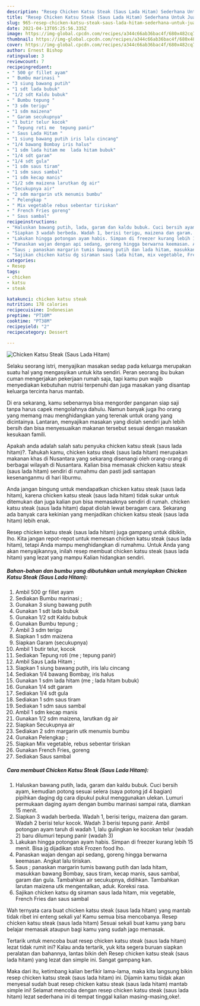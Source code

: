 ```yaml
---
description: "Resep Chicken Katsu Steak (Saus Lada Hitam) Sederhana Untuk Jualan"
title: "Resep Chicken Katsu Steak (Saus Lada Hitam) Sederhana Untuk Jualan"
slug: 965-resep-chicken-katsu-steak-saus-lada-hitam-sederhana-untuk-jualan
date: 2021-04-13T05:25:56.335Z
image: https://img-global.cpcdn.com/recipes/a344c66ab36bac4f/680x482cq70/chicken-katsu-steak-saus-lada-hitam-foto-resep-utama.jpg
thumbnail: https://img-global.cpcdn.com/recipes/a344c66ab36bac4f/680x482cq70/chicken-katsu-steak-saus-lada-hitam-foto-resep-utama.jpg
cover: https://img-global.cpcdn.com/recipes/a344c66ab36bac4f/680x482cq70/chicken-katsu-steak-saus-lada-hitam-foto-resep-utama.jpg
author: Ernest Bishop
ratingvalue: 3
reviewcount: 7
recipeingredient:
- " 500 gr fillet ayam"
- " Bumbu marinasi "
- "3 siung bawang putih"
- "1 sdt lada bubuk"
- "1/2 sdt Kaldu bubuk"
- " Bumbu tepung "
- "3 sdm terigu"
- "1 sdm maizena"
- " Garam secukupnya"
- "1 butir telur kocok"
- " Tepung roti me  tepung panir"
- " Saus Lada Hitam "
- "1 siung bawang putih iris lalu cincang"
- "1/4 bawang Bombay iris halus"
- "1 sdm lada hitam me  lada hitam bubuk"
- "1/4 sdt garam"
- "1/4 sdt gula"
- "1 sdm saus tiram"
- "1 sdm saus sambal"
- "1 sdm kecap manis"
- "1/2 sdm maizena larutkan dg air"
- "Secukupnya air"
- "2 sdm margarin utk menumis bumbu"
- " Pelengkap "
- " Mix vegetable rebus sebentar tiriskan"
- " French Fries goreng"
- " Saus sambal"
recipeinstructions:
- "Haluskan bawang putih, lada, garam dan kaldu bubuk. Cuci bersih ayam, kemudian potong sesuai selera (saya potong jd 4 bagian) pipihkan daging dg cara dipukul pukul menggunakan ulekan. Lumuri permukaan daging ayam dengan bumbu marinasi sampai rata, diamkan 15 menit."
- "Siapkan 3 wadah berbeda. Wadah 1, berisi terigu, maizena dan garam. Wadah 2 berisi telur kocok. Wadah 3 berisi tepung panir. Ambil potongan ayam taruh di wadah 1, lalu gulingkan ke kocokan telur (wadah 2) baru dilumuri tepung panir (wadah 3)"
- "Lakukan hingga potongan ayam habis. Simpan di freezer kurang lebih 15 menit. Bisa jg dijadikan stok Frozen food lho."
- "Panaskan wajan dengan api sedang, goreng hingga berwarna keemasan. Angkat lalu tiriskan."
- "Saus ; panaskan margarin tumis bawang putih dan lada hitam, masukkan bawang Bombay, saus tiram, kecap manis, saus sambal, garam dan gula. Tambahkan air secukupnya, didihkan. Tambahkan larutan maizena utk mengentalkan, aduk. Koreksi rasa."
- "Sajikan chicken katsu dg siraman saus lada hitam, mix vegetable, French Fries dan saus sambal"
categories:
- Resep
tags:
- chicken
- katsu
- steak

katakunci: chicken katsu steak 
nutrition: 178 calories
recipecuisine: Indonesian
preptime: "PT10M"
cooktime: "PT38M"
recipeyield: "2"
recipecategory: Dessert

---
```



![Chicken Katsu Steak (Saus Lada Hitam)](https://img-global.cpcdn.com/recipes/a344c66ab36bac4f/680x482cq70/chicken-katsu-steak-saus-lada-hitam-foto-resep-utama.jpg)

Selaku seorang istri, menyajikan masakan sedap pada keluarga merupakan suatu hal yang mengasyikan untuk kita sendiri. Peran seorang ibu bukan cuman mengerjakan pekerjaan rumah saja, tapi kamu pun wajib menyediakan kebutuhan nutrisi terpenuhi dan juga masakan yang disantap keluarga tercinta harus mantab.

Di era  sekarang, kamu sebenarnya bisa mengorder panganan siap saji tanpa harus capek mengolahnya dahulu. Namun banyak juga lho orang yang memang mau menghidangkan yang terenak untuk orang yang dicintainya. Lantaran, menyajikan masakan yang diolah sendiri jauh lebih bersih dan bisa menyesuaikan makanan tersebut sesuai dengan masakan kesukaan famili. 



Apakah anda adalah salah satu penyuka chicken katsu steak (saus lada hitam)?. Tahukah kamu, chicken katsu steak (saus lada hitam) merupakan makanan khas di Nusantara yang sekarang disenangi oleh orang-orang di berbagai wilayah di Nusantara. Kalian bisa memasak chicken katsu steak (saus lada hitam) sendiri di rumahmu dan pasti jadi santapan kesenanganmu di hari liburmu.

Anda jangan bingung untuk mendapatkan chicken katsu steak (saus lada hitam), karena chicken katsu steak (saus lada hitam) tidak sukar untuk ditemukan dan juga kalian pun bisa memasaknya sendiri di rumah. chicken katsu steak (saus lada hitam) dapat diolah lewat beragam cara. Sekarang ada banyak cara kekinian yang menjadikan chicken katsu steak (saus lada hitam) lebih enak.

Resep chicken katsu steak (saus lada hitam) juga gampang untuk dibikin, lho. Kita jangan repot-repot untuk memesan chicken katsu steak (saus lada hitam), tetapi Anda mampu menghidangkan di rumahmu. Untuk Anda yang akan menyajikannya, inilah resep membuat chicken katsu steak (saus lada hitam) yang lezat yang mampu Kalian hidangkan sendiri.

<!--inarticleads1-->

##### Bahan-bahan dan bumbu yang dibutuhkan untuk menyiapkan Chicken Katsu Steak (Saus Lada Hitam):

1. Ambil  500 gr fillet ayam
1. Sediakan  Bumbu marinasi ;
1. Gunakan 3 siung bawang putih
1. Gunakan 1 sdt lada bubuk
1. Gunakan 1/2 sdt Kaldu bubuk
1. Gunakan  Bumbu tepung ;
1. Ambil 3 sdm terigu
1. Siapkan 1 sdm maizena
1. Siapkan  Garam (secukupnya)
1. Ambil 1 butir telur, kocok
1. Sediakan  Tepung roti (me ; tepung panir)
1. Ambil  Saus Lada Hitam ;
1. Siapkan 1 siung bawang putih, iris lalu cincang
1. Sediakan 1/4 bawang Bombay, iris halus
1. Gunakan 1 sdm lada hitam (me ; lada hitam bubuk)
1. Gunakan 1/4 sdt garam
1. Sediakan 1/4 sdt gula
1. Sediakan 1 sdm saus tiram
1. Sediakan 1 sdm saus sambal
1. Ambil 1 sdm kecap manis
1. Gunakan 1/2 sdm maizena, larutkan dg air
1. Siapkan Secukupnya air
1. Sediakan 2 sdm margarin utk menumis bumbu
1. Gunakan  Pelengkap ;
1. Siapkan  Mix vegetable, rebus sebentar tiriskan
1. Gunakan  French Fries, goreng
1. Sediakan  Saus sambal




<!--inarticleads2-->

##### Cara membuat Chicken Katsu Steak (Saus Lada Hitam):

1. Haluskan bawang putih, lada, garam dan kaldu bubuk. Cuci bersih ayam, kemudian potong sesuai selera (saya potong jd 4 bagian) pipihkan daging dg cara dipukul pukul menggunakan ulekan. Lumuri permukaan daging ayam dengan bumbu marinasi sampai rata, diamkan 15 menit.
1. Siapkan 3 wadah berbeda. Wadah 1, berisi terigu, maizena dan garam. Wadah 2 berisi telur kocok. Wadah 3 berisi tepung panir. Ambil potongan ayam taruh di wadah 1, lalu gulingkan ke kocokan telur (wadah 2) baru dilumuri tepung panir (wadah 3)
1. Lakukan hingga potongan ayam habis. Simpan di freezer kurang lebih 15 menit. Bisa jg dijadikan stok Frozen food lho.
1. Panaskan wajan dengan api sedang, goreng hingga berwarna keemasan. Angkat lalu tiriskan.
1. Saus ; panaskan margarin tumis bawang putih dan lada hitam, masukkan bawang Bombay, saus tiram, kecap manis, saus sambal, garam dan gula. Tambahkan air secukupnya, didihkan. Tambahkan larutan maizena utk mengentalkan, aduk. Koreksi rasa.
1. Sajikan chicken katsu dg siraman saus lada hitam, mix vegetable, French Fries dan saus sambal




Wah ternyata cara buat chicken katsu steak (saus lada hitam) yang mantab tidak ribet ini enteng sekali ya! Kamu semua bisa mencobanya. Resep chicken katsu steak (saus lada hitam) Sesuai sekali buat kamu yang baru belajar memasak ataupun bagi kamu yang sudah jago memasak.

Tertarik untuk mencoba buat resep chicken katsu steak (saus lada hitam) lezat tidak rumit ini? Kalau anda tertarik, yuk kita segera buruan siapkan peralatan dan bahannya, lantas bikin deh Resep chicken katsu steak (saus lada hitam) yang lezat dan simple ini. Sangat gampang kan. 

Maka dari itu, ketimbang kalian berfikir lama-lama, maka kita langsung bikin resep chicken katsu steak (saus lada hitam) ini. Dijamin kamu tiidak akan menyesal sudah buat resep chicken katsu steak (saus lada hitam) mantab simple ini! Selamat mencoba dengan resep chicken katsu steak (saus lada hitam) lezat sederhana ini di tempat tinggal kalian masing-masing,oke!.

